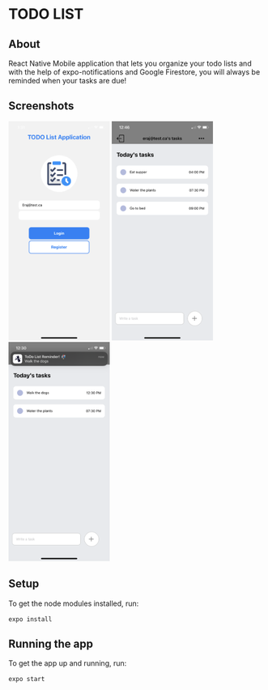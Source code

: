# TODO LIST

## About

React Native Mobile application that lets you organize your todo lists and with the help of expo-notifications and Google Firestore, you will always be reminded when your tasks are due! 


## Screenshots

  <img
  alt="Login Screen"
  width="200"
  src="/screenshots/loginscreen.png"
  /> <img
  alt="Home Screen"
  width="200"
  src="/screenshots/homepagewithitems.png"
  /> <img
  alt="Notification Feature"
  width="200"
  src="/screenshots/notification.png"
  />


  
## Setup

To get the node modules installed, run:

```shell
expo install
```

## Running the app

To get the app up and running, run:

```shell
expo start 
```
